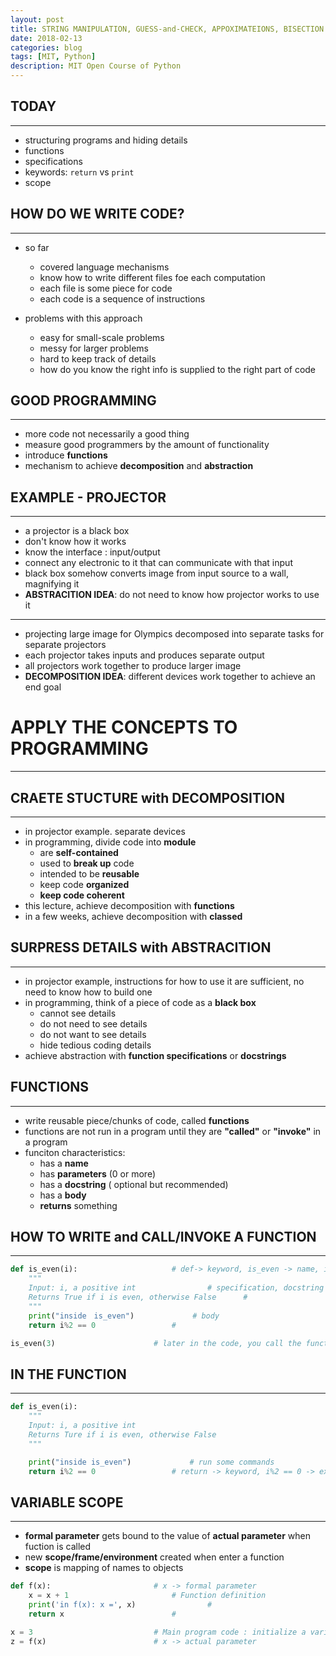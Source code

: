 ```yaml
---
layout: post
title: STRING MANIPULATION, GUESS-and-CHECK, APPOXIMATEIONS, BISECTION
date: 2018-02-13
categories: blog
tags: [MIT, Python]
description: MIT Open Course of Python
---
```


## TODAY
------
* structuring programs and hiding details
* functions
* specifications
* keywords: `return` vs `print`
* scope

## HOW DO WE WRITE CODE?
------
* so far
  - covered language mechanisms
  - know how to write different files foe each computation
  - each file is some piece for code
  - each code is a sequence of instructions

* problems with this approach
  - easy for small-scale problems
  - messy for larger problems
  - hard to keep track of details
  - how do you know the right info is supplied to the right part of code

## GOOD PROGRAMMING
------
* more code not necessarily a good thing
* measure good programmers by the amount of functionality
* introduce **functions**
* mechanism to achieve **decomposition** and **abstraction**

## EXAMPLE - PROJECTOR
------
* a projector is a black box
* don't know how it works
* know the interface : input/output
* connect any electronic to it that can communicate with that input
* black box somehow converts image from input source to a wall, magnifying it
* **ABSTRACITION IDEA**: do not need to know how projector works to use it 

------
* projecting large image for Olympics decomposed into separate tasks for separate projectors
* each projector takes inputs and produces separate output
* all projectors work together to produce larger image
* **DECOMPOSITION IDEA**: different devices work together to achieve an end goal

# APPLY THE CONCEPTS TO PROGRAMMING
------
## CRAETE STUCTURE with DECOMPOSITION
------
* in projector example. separate devices
* in programming, divide code into **module**
  - are **self-contained**
  - used to **break up** code
  - intended to be **reusable**
  - keep code **organized**
  - **keep code coherent**
* this lecture, achieve decomposition with **functions**
* in a few weeks, achieve decomposition with **classed**

## SURPRESS DETAILS with ABSTRACITION
------
* in projector example, instructions for how to use it are sufficient, no need to know how to build one
* in programming, think of a piece of code as a **black box**
  - cannot see details
  - do not need to see details
  - do not want to see details
  - hide tedious coding details
* achieve abstraction with **function specifications** or **docstrings**

## FUNCTIONS
------
* write reusable piece/chunks of code, called **functions**
* functions are not run in a program until they are **"called"** or **"invoke"** in a program
* funciton characteristics:
  - has a **name**
  - has **parameters** (0 or more)
  - has a **docstring** ( optional but recommended)
  - has a **body**
  - **returns** something

## HOW TO WRITE and CALL/INVOKE A FUNCTION
------

```python
def is_even(i):						# def-> keyword, is_even -> name, i -> parameter or arguments
    """
    Input: i, a positive int				# specification, docstring
    Returns True if i is even, otherwise False		# 
    """
    print("inside　is_even")				# body
    return i%2 == 0					#

is_even(3)						# later in the code, you call the function using its name and values for parameters
```

## IN THE FUNCTION
------

```python
def is_even(i):
    """
    Input: i, a positive int
    Returns Ture if i is even, otherwise False
    """

    print("inside is_even")				# run some commands
    return i%2 == 0					# return -> keyword, i%2 == 0 -> expression evaluate and return
```

## VARIABLE SCOPE
------
* **formal parameter** gets bound to the value of **actual parameter** when fuction is called
* new **scope/frame/environment** created when enter a function
* **scope** is mapping of names to objects

```python
def f(x):						# x -> formal parameter
    x = x + 1						# Function definition
    print('in f(x): x =', x)				#
    return x						#

x = 3							# Main program code : initialize a variable x, makes a function call f(x), assigns return of function to variable z
z = f(x)						# x -> actual parameter
```

